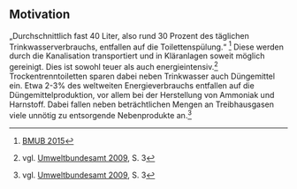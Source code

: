 ## Motivation

„Durchschnittlich fast 40 Liter, also rund 30 Prozent des täglichen Trinkwasserverbrauchs, entfallen auf die Toilettenspülung.“ [^1] Diese werden durch die Kanalisation transportiert und in Kläranlagen soweit möglich gereinigt. Dies ist sowohl teuer als auch energieintensiv.[^2] Trockentrenntoiletten sparen dabei neben Trinkwasser auch Düngemittel ein. Etwa 2-3% des weltweiten Energieverbrauchs entfallen auf die Düngemittelproduktion, vor allem bei der Herstellung von Ammoniak und Harnstoff. Dabei fallen neben beträchtlichen Mengen an Treibhausgasen viele unnötig zu entsorgende Nebenprodukte an.[^3]

[^1]: [BMUB 2015](/www.bmub.bund.de/N4222/)

[^2]: vgl. [Umweltbundesamt 2009](https://www.umweltbundesamt.de/sites/default/files/medien/publikation/long/3855.pdf), S. 3

[^3]: vgl. [Umweltbundesamt 2009](https://www.umweltbundesamt.de/sites/default/files/medien/publikation/long/3855.pdf), S. 3


